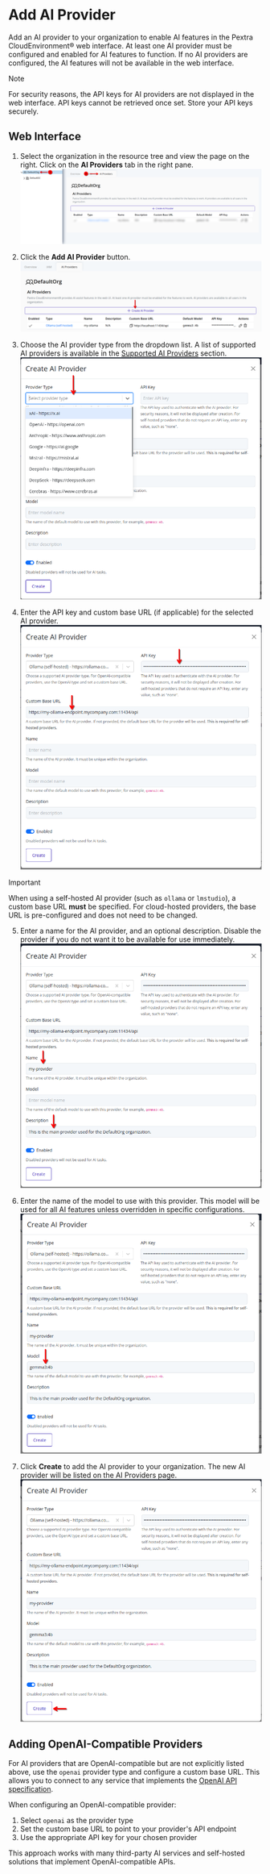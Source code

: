 # Add AI Provider
Add an AI provider to your organization to enable AI features in the Pextra CloudEnvironment® web interface. At least one AI provider must be configured and enabled for AI features to function. If no AI providers are configured, the AI features will not be available in the web interface.

> [!NOTE]
> For security reasons, the API keys for AI providers are not displayed in the web interface. API keys cannot be retrieved once set. Store your API keys securely.

## Web Interface
1. Select the organization in the resource tree and view the page on the right. Click on the **AI Providers** tab in the right pane.
   ![AI Providers Page](./images/00-ai-providers.png)

2. Click the **Add AI Provider** button.
   ![Add AI Provider button](./images/01-add-ai-provider-button.png)

3. Choose the AI provider type from the dropdown list. A list of supported AI providers is available in the [Supported AI Providers](./supported.md) section.
	![AI Provider type selection](./images/02-ai-provider-type-selection.png)

4. Enter the API key and custom base URL (if applicable) for the selected AI provider.
   ![Set API key and custom base URL](./images/03-ai-provider-api-key.png)

> [!IMPORTANT]
> When using a self-hosted AI provider (such as `ollama` or `lmstudio`), a custom base URL **must** be specified. For cloud-hosted providers, the base URL is pre-configured and does not need to be changed.

5. Enter a name for the AI provider, and an optional description. Disable the provider if you do not want it to be available for use immediately.
   ![AI Provider name and description](./images/04-ai-provider-name-desc.png)

6. Enter the name of the model to use with this provider. This model will be used for all AI features unless overridden in specific configurations.
   ![AI Provider model](./images/05-ai-provider-model.png)

7. Click **Create** to add the AI provider to your organization. The new AI provider will be listed on the AI Providers page.
	![Create AI Provider](./images/06-ai-provider-create.png)

## Adding OpenAI-Compatible Providers

For AI providers that are OpenAI-compatible but are not explicitly listed above, use the `openai` provider type and configure a custom base URL. This allows you to connect to any service that implements the [OpenAI API specification](https://github.com/openai/openai-openapi/tree/master).

When configuring an OpenAI-compatible provider:
1. Select `openai` as the provider type
2. Set the custom base URL to point to your provider's API endpoint
3. Use the appropriate API key for your chosen provider

This approach works with many third-party AI services and self-hosted solutions that implement OpenAI-compatible APIs.